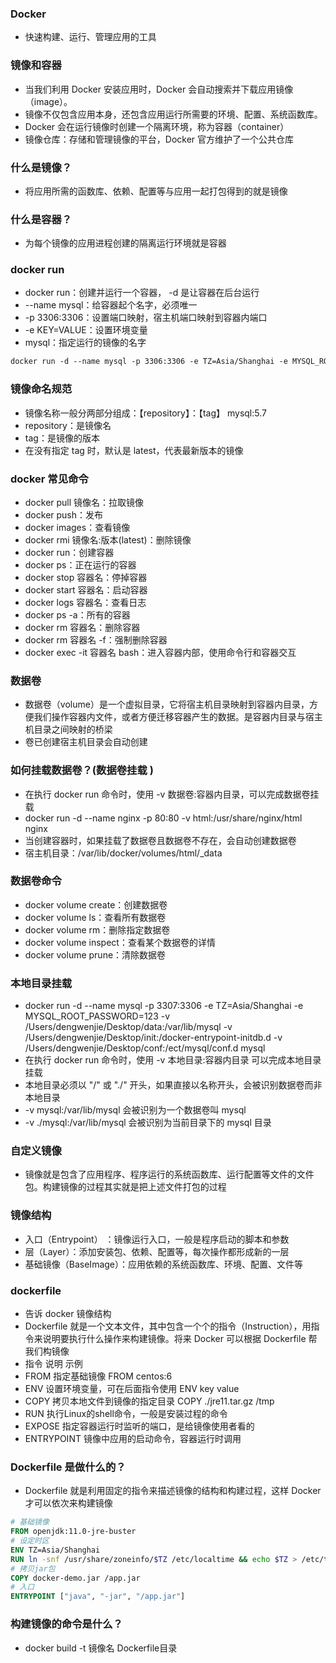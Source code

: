 ### Docker
* 快速构建、运行、管理应用的工具

### 镜像和容器
* 当我们利用 Docker 安装应用时，Docker 会自动搜索并下载应用镜像（image）。
* 镜像不仅包含应用本身，还包含应用运行所需要的环境、配置、系统函数库。
* Docker 会在运行镜像时创建一个隔离环境，称为容器（container）
* 镜像仓库：存储和管理镜像的平台，Docker 官方维护了一个公共仓库

### 什么是镜像？
* 将应用所需的函数库、依赖、配置等与应用一起打包得到的就是镜像

### 什么是容器？
* 为每个镜像的应用进程创建的隔离运行环境就是容器

### docker run
* docker run：创建并运行一个容器， -d 是让容器在后台运行
* --name mysql：给容器起个名字，必须唯一
* -p 3306:3306：设置端口映射，宿主机端口映射到容器内端口
* -e KEY=VALUE：设置环境变量
* mysql：指定运行的镜像的名字
```dockerfile
docker run -d --name mysql -p 3306:3306 -e TZ=Asia/Shanghai -e MYSQL_ROOT_PASSWORD=123 mysql:5.7
```

### 镜像命名规范
* 镜像名称一般分两部分组成：【repository】：【tag】  mysql:5.7
* repository：是镜像名
* tag：是镜像的版本
* 在没有指定 tag 时，默认是 latest，代表最新版本的镜像

### docker 常见命令
* docker pull 镜像名：拉取镜像
* docker push：发布
* docker images：查看镜像
* docker rmi 镜像名:版本(latest)：删除镜像
* docker run：创建容器
* docker ps：正在运行的容器
* docker stop 容器名：停掉容器
* docker start 容器名：启动容器
* docker logs 容器名：查看日志
* docker ps -a：所有的容器
* docker rm 容器名：删除容器
* docker rm 容器名 -f：强制删除容器
* docker exec -it 容器名 bash：进入容器内部，使用命令行和容器交互

### 数据卷
* 数据卷（volume）是一个虚拟目录，它将宿主机目录映射到容器内目录，方便我们操作容器内文件，或者方便迁移容器产生的数据。是容器内目录与宿主机目录之间映射的桥梁
* 卷已创建宿主机目录会自动创建

### 如何挂载数据卷？(数据卷挂载 )
* 在执行 docker run 命令时，使用 -v 数据卷:容器内目录，可以完成数据卷挂载
* docker run -d --name nginx -p 80:80 -v html:/usr/share/nginx/html  nginx
* 当创建容器时，如果挂载了数据卷且数据卷不存在，会自动创建数据卷
* 宿主机目录：/var/lib/docker/volumes/html/_data

### 数据卷命令
* docker volume create：创建数据卷
* docker volume ls：查看所有数据卷
* docker volume rm：删除指定数据卷
* docker volume inspect：查看某个数据卷的详情
* docker volume prune：清除数据卷
  
### 本地目录挂载
* docker run -d --name mysql -p 3307:3306 -e TZ=Asia/Shanghai -e MYSQL_ROOT_PASSWORD=123 -v /Users/dengwenjie/Desktop/data:/var/lib/mysql -v /Users/dengwenjie/Desktop/init:/docker-entrypoint-initdb.d -v /Users/dengwenjie/Desktop/conf:/ect/mysql/conf.d mysql
* 在执行 docker run 命令时，使用 -v 本地目录:容器内目录 可以完成本地目录挂载
* 本地目录必须以 "/" 或 "./" 开头，如果直接以名称开头，会被识别数据卷而非本地目录
* -v mysql:/var/lib/mysql 会被识别为一个数据卷叫 mysql
* -v ./mysql:/var/lib/mysql 会被识别为当前目录下的 mysql 目录

### 自定义镜像
* 镜像就是包含了应用程序、程序运行的系统函数库、运行配置等文件的文件包。构建镜像的过程其实就是把上述文件打包的过程

### 镜像结构
* 入口（Entrypoint） ：镜像运行入口，一般是程序启动的脚本和参数
* 层（Layer）：添加安装包、依赖、配置等，每次操作都形成新的一层
* 基础镜像（BaseImage）：应用依赖的系统函数库、环境、配置、文件等

### dockerfile
* 告诉 docker 镜像结构
* Dockerfile 就是一个文本文件，其中包含一个个的指令（Instruction），用指令来说明要执行什么操作来构建镜像。将来 Docker 可以根据 Dockerfile 帮我们构镜像
* 指令               说明                     示例
* FROM            指定基础镜像              FROM centos:6
* ENV         设置环境变量，可在后面指令使用   ENV key value
* COPY        拷贝本地文件到镜像的指定目录     COPY ./jre11.tar.gz /tmp
* RUN         执行Linux的shell命令，一般是安装过程的命令   
* EXPOSE      指定容器运行时监听的端口，是给镜像使用者看的
* ENTRYPOINT  镜像中应用的启动命令，容器运行时调用

### Dockerfile 是做什么的？
* Dockerfile 就是利用固定的指令来描述镜像的结构和构建过程，这样 Docker 才可以依次来构建镜像
```dockerfile
# 基础镜像
FROM openjdk:11.0-jre-buster
# 设定时区
ENV TZ=Asia/Shanghai
RUN ln -snf /usr/share/zoneinfo/$TZ /etc/localtime && echo $TZ > /etc/timezone
# 拷贝jar包
COPY docker-demo.jar /app.jar
# 入口
ENTRYPOINT ["java", "-jar", "/app.jar"]
```

### 构建镜像的命令是什么？
* docker build -t 镜像名 Dockerfile目录